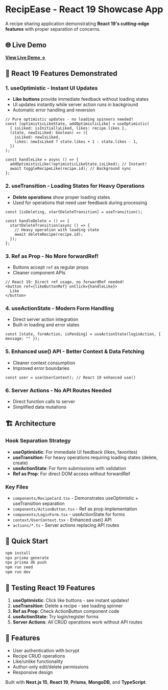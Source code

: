 # RecipEase - React 19 Showcase App

A recipe sharing application demonstrating **React 19's cutting-edge features** with proper separation of concerns.

## 🌐 Live Demo

**[View Live Demo →](https://react19-next15-demo.vercel.app/)**

## 🚀 React 19 Features Demonstrated

### 1. **useOptimistic** - Instant UI Updates
- **Like buttons** provide immediate feedback without loading states
- UI updates instantly while server action runs in background
- Automatic error handling and reversion

```tsx
// Pure optimistic updates - no loading spinners needed!
const [optimisticLikeState, addOptimisticLike] = useOptimistic(
  { isLiked: isInitiallyLiked, likes: recipe.likes },
  (state, newIsLiked: boolean) => ({
    isLiked: newIsLiked,
    likes: newIsLiked ? state.likes + 1 : state.likes - 1,
  })
);

const handleLike = async () => {
  addOptimisticLike(!optimisticLikeState.isLiked); // Instant!
  await toggleRecipeLike(recipe.id); // Background sync
};
```

### 2. **useTransition** - Loading States for Heavy Operations
- **Delete operations** show proper loading states
- Used for operations that need user feedback during processing

```tsx
const [isDeleting, startDeleteTransition] = useTransition();

const handleDelete = () => {
  startDeleteTransition(async () => {
    // Heavy operation with loading state
    await deleteRecipe(recipe.id);
  });
};
```

### 3. **Ref as Prop** - No More forwardRef!
- Buttons accept `ref` as regular props
- Cleaner component APIs

```tsx
// React 19: Direct ref usage, no forwardRef needed!
<button ref={likeButtonRef} onClick={handleLike}>
  Like
</button>
```

### 4. **useActionState** - Modern Form Handling
- Direct server action integration
- Built-in loading and error states

```tsx
const [state, formAction, isPending] = useActionState(loginAction, { message: "" });
```

### 5. **Enhanced use() API** - Better Context & Data Fetching
- Cleaner context consumption
- Improved error boundaries

```tsx
const user = use(UserContext); // React 19 enhanced use()
```

### 6. **Server Actions** - No API Routes Needed
- Direct function calls to server
- Simplified data mutations

## 🏗️ Architecture

### Hook Separation Strategy
- **useOptimistic**: For immediate UI feedback (likes, favorites)
- **useTransition**: For heavy operations requiring loading states (delete, create)
- **useActionState**: For form submissions with validation
- **Ref as Prop**: For direct DOM access without forwardRef

### Key Files
- `components/RecipeCard.tsx` - Demonstrates useOptimistic + useTransition separation
- `components/ActionButton.tsx` - Ref as prop implementation
- `components/LoginForm.tsx` - useActionState for forms
- `context/UserContext.tsx` - Enhanced use() API
- `actions/*.ts` - Server actions replacing API routes

## 🚀 Quick Start

```bash
npm install
npx prisma generate
npx prisma db push
npm run seed
npm run dev
```

## 🎯 Testing React 19 Features

1. **useOptimistic**: Click like buttons - see instant updates!
2. **useTransition**: Delete a recipe - see loading spinner
3. **Ref as Prop**: Check ActionButton component code
4. **useActionState**: Try login/register forms
5. **Server Actions**: All CRUD operations work without API routes

## 🔐 Features

- User authentication with bcrypt
- Recipe CRUD operations
- Like/unlike functionality
- Author-only edit/delete permissions
- Responsive design

Built with **Next.js 15**, **React 19**, **Prisma**, **MongoDB**, and **TypeScript**.
